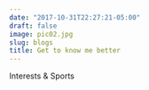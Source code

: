 ```yaml
---
date: "2017-10-31T22:27:21-05:00"
draft: false
image: pic02.jpg
slug: blogs
title: Get to know me better
---
```


Interests & Sports

